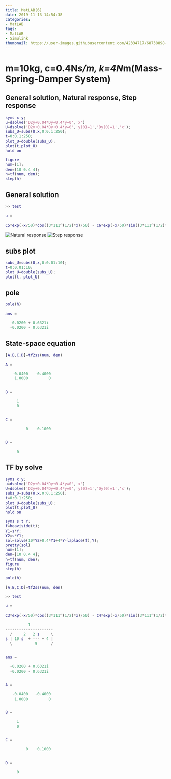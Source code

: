 ```yaml
---
title: MatLAB(6)
date: 2019-11-13 14:54:38
categories:
- MatLAB
tags:
- MatLAB
- Simulink
thumbnail: https://user-images.githubusercontent.com/42334717/68738898-dc249700-062a-11ea-8afc-2dc6aa9dbfdf.jpg
---
```

# m=10kg, c=0.4N*s/m, k=4N*m(Mass-Spring-Damper System)

## General solution, Natural response, Step response

~~~Matlab
syms x y;
u=dsolve('D2y+0.04*Dy+0.4*y=0','x')
U=dsolve('D2y+0.04*Dy+0.4*y=0','y(0)=1','Dy(0)=1','x');
subs_U=subs(U,x,0:0.1:250);
t=0:0.1:250;
plot_U=double(subs_U);
plot(t,plot_U)
hold on

figure
num=[1];
den=[10 0.4 4];
h=tf(num, den);
step(h)
~~~
<!-- more -->

## General solution

~~~Matlab
>> test
 
u =
 
C5*exp(-x/50)*cos((3*111^(1/2)*x)/50) - C6*exp(-x/50)*sin((3*111^(1/2)*x)/50)
~~~
![Natural response](https://user-images.githubusercontent.com/42334717/68739143-80a6d900-062b-11ea-8b3e-a2a0ed9aca27.jpg)
![Step response](https://user-images.githubusercontent.com/42334717/68738898-dc249700-062a-11ea-8afc-2dc6aa9dbfdf.jpg)

## subs plot

~~~Matlab
subs_U=subs(U,x,0:0.01:10);
t=0:0.01:10;
plot_U=double(subs_U);
plot(t, plot_U)
~~~

## pole

~~~Matlab
pole(h)

ans =

  -0.0200 + 0.6321i
  -0.0200 - 0.6321i
~~~

## State-space equation

~~~Matlab
[A,B,C,D]=tf2ss(num, den)

A =

   -0.0400   -0.4000
    1.0000         0


B =

     1
     0


C =

         0    0.1000


D =

     0
~~~

## TF by solve

~~~Matlab
syms x y;
u=dsolve('D2y+0.04*Dy+0.4*y=0','x')
U=dsolve('D2y+0.04*Dy+0.4*y=0','y(0)=1','Dy(0)=1','x');
subs_U=subs(U,x,0:0.1:250);
t=0:0.1:250;
plot_U=double(subs_U);
plot(t,plot_U)
hold on

syms s t Y;
f=heaviside(t);
Y1=s*Y;
Y2=s*Y1;
sol=solve(10*Y2+0.4*Y1+4*Y-laplace(f),Y);
pretty(sol)
num=[1];
den=[10 0.4 4];
h=tf(num, den);
figure
step(h)

pole(h)

[A,B,C,D]=tf2ss(num, den)
~~~

~~~Matlab
>> test
 
u =
 
C3*exp(-x/50)*cos((3*111^(1/2)*x)/50) - C4*exp(-x/50)*sin((3*111^(1/2)*x)/50)
 
          1
---------------------
  /     2   2 s     \
s | 10 s  + --- + 4 |
  \          5      /


ans =

  -0.0200 + 0.6321i
  -0.0200 - 0.6321i


A =

   -0.0400   -0.4000
    1.0000         0


B =

     1
     0


C =

         0    0.1000


D =

     0
~~~